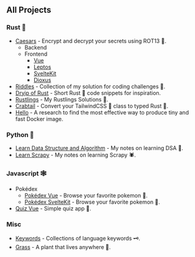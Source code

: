 ## All Projects

### Rust 🦀

- [Caesars](src/caesars) - Encrypt and decrypt your secrets using ROT13 🔐.
  - Backend
  - Frontend
    - [Vue](src/caesars/web/frontend/vue)
    - [Leptos](src/caesars/web/frontend/leptos)
    - [SvelteKit](src/caesars/web/frontend/sveltekit)
    - [Dioxus](src/caesars/web/frontend/dioxus)
- [Riddles](src/riddles) - Collection of my solution for coding challenges 🥇.
- [Dryip of Rust](https://github.com/azzamsa/dryip-of-rust) - Short Rust 🦀 code snippets for inspiration.
- [Rustlings](https://github.com/azzamsa/rustlings) - My Rustlings Solutions 🥇.
- [Crabtail](src/crabtail) - Convert your TailwindCSS 💨 class to typed Rust 🦀.
- [Hello](src/hello) - A research to find the most effective way to produce tiny and fast Docker image.

### Python 🐍

- [Learn Data Structure and Algorithm](src/learn-dsa) - My notes on learning DSA 🧁.
- [Learn Scrapy](src/learn-scrapy) - My notes on learning Scrapy 🕷.

### Javascript 🕸️

- Pokédex
  - [Pokédex Vue](src/pokedex/vue) - Browse your favorite pokemon 🐉.
  - [Pokédex SvelteKit](src/pokedex/sveltekit) - Browse your favorite pokemon 🐉.
- [Quiz Vue](src/quiz/vue) - Simple quiz app 🎲.

### Misc

- [Keywords](src/keywords) - Collections of language keywords 🗝.
- [Grass](src/grass) - A plant that lives anywhere 🌿.
